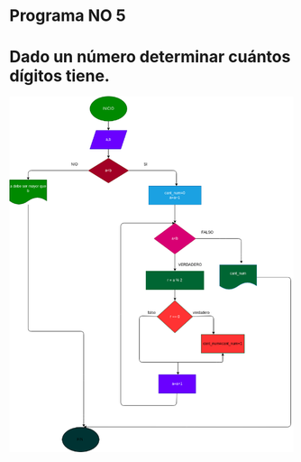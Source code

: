 # Programa NO 5
 # Dado un número determinar cuántos dígitos tiene.

![Diagrama de flujo](diagrama.png "diagrama de flujo")

